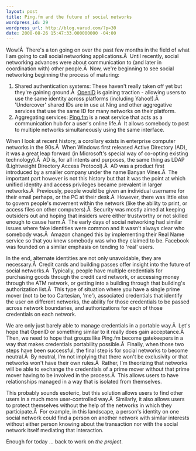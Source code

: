 ```yaml
---
layout: post
title: Ping.fm and the future of social networks
wordpress_id: 29
wordpress_url: http://blog.varud.com/?p=30
date: 2008-08-26 15:47:33.000000000 -04:00
---
```

Wow!Â  There's a ton going on over the past few months in the field of what I am going to call social networking applications.Â  Until recently, social networking advances were about communication to (and later in coordination with) other people.Â  Now, we're beginning to see social networking beginning the process of maturing:
<ol>
	<li>Shared authentication systems: These haven't really taken off yet but they're gaining ground.Â  <a href="http://www.openid.net">OpenID</a> is gaining traction - allowing users to use the same identity across platforms (including Yahoo!).Â  'Undercover' shared IDs are in use at Ning and other aggregative services that use the same ID for many networks on their platform.</li>
	<li>Aggregating services: <a href="http://ping.fm">Ping.fm</a> is a neat service that acts as a communication hub for a user's online life.Â  It allows somebody to post to multiple networks simultaneously using the same interface.</li>
</ol>
When I look at recent history, a corollary exists in enterprise computer networks in the 90s.Â  When Windows first released Active Directory (AD), it was a great leap forward (in Microsoft's special way of co-opting existing technology).Â  AD is, for all intents and purposes, the same thing as LDAP (Lightweight Directory Access Protocol).Â  AD was a product first introduced by a smaller company under the name Banyan Vines.Â  The important part however is not this history but that it was the point at which unified identity and access privileges became prevalent in larger networks.Â  Previously, people would be given an individual username for their email perhaps, or the PC at their desk.Â  However, there was little else to govern people's movement within the network (like the ability to print, or access files on other computers).Â  Security was mostly aimed at keeping outsiders out and hoping that insiders were either trustworthy or not skilled enough to cause harm.Â  The early days of social networking had similar issues where fake identities were common and it wasn't always clear who somebody was.Â  Amazon changed this by implementing their Real Name service so that you knew somebody was who they claimed to be. Facebook was founded on a similar emphasis on tending to 'real' users.

In the end, alternate identities are not only unavoidable, they are necessary.Â  Credit cards and building passes offer insight into the future of social networks.Â  Typically, people have multiple credentials for purchasing goods through the credit card network, or accessing money through the ATM network, or getting into a building through that building's authorization list.Â  This type of situation where you have a single prime mover (not to be too Cartesian, 'me'), associated credentials that identify the user on different networks, the ability for those credentials to be passed across network boundaries, and authorizations for each of those credentials on each network.

We are only just barely able to manage credentials in a portable way.Â  Let's hope that OpenID or something similar to it really does gain acceptance.Â  Then, we need to hope that groups like Ping.fm become gatekeepers in a way that makes credentials portability possible.Â  Finally, when those two steps have been successful, the final step is for social networks to become neutral.Â  By neutral, I'm not implying that there won't be exclusivity or that networks won't have their own rules.Â  Rather, I'm theorizing that networks will be able to exchange the credentials of a prime mover without that prime mover having to be involved in the process.Â  This allows users to have relationships managed in a way that is isolated from themselves.

This probably sounds esoteric, but this solution allows users to find other users in a much more user-controlled way.Â  Similarly, it also allows users to protect themselves without the help of the networks in which they participate.Â  For example, in this landscape, a person's identity on one social network could find a person on another network with similar interests without either person knowing about the transaction nor with the social network itself mediating that interaction.

Enough for today ... back to work on <em>the project</em>.
